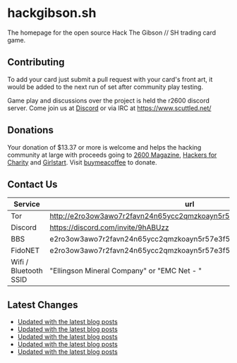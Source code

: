 # hackgibson.sh
The homepage for the open source Hack The Gibson // SH trading card game.


## Contributing

To add your card just submit a pull request with your card's front art, it would be added to the next run of set after community play testing.

Game play and discussions over the project is held the r2600 discord server. Come join us at [Discord](https://discord.com/invite/9hABUzz) or via IRC at https://www.scuttled.net/


## Donations

Your donation of $13.37 or more is welcome and helps the hacking community at large with proceeds going to [2600 Magazine](https://2600.com/), [Hackers for Charity](https://hackersforcharity.org) and [Girlstart](https://girlstart.org).  Visit [buymeacoffee](https://www.buymeacoffee.com/hackgibson.sh) to donate.


## Contact Us

Service | url
-|-
Tor | http://e2ro3ow3awo7r2favn24n65ycc2qmzkoayn5r57e3f56nvjwdcgg32ad.onion
Discord | https://discord.com/invite/9hABUzz
BBS | e2ro3ow3awo7r2favn24n65ycc2qmzkoayn5r57e3f56nvjwdcgg32ad.onion:23
FidoNET | e2ro3ow3awo7r2favn24n65ycc2qmzkoayn5r57e3f56nvjwdcgg32ad.onion:24554
Wifi / Bluetooth SSID | "Ellingson Mineral Company" or "EMC Net - <fidonet address>"

## Latest Changes
<!-- BLOG-POST-LIST:START -->
- [Updated with the latest blog posts](https://github.com/DFW2600/hackgibson.sh/commit/a293ca551c17f9beac278c7bccdeaeb8c26c7848)
- [Updated with the latest blog posts](https://github.com/DFW2600/hackgibson.sh/commit/9ca378c60e1778f3e9bdcf851ca3115ebcd38c07)
- [Updated with the latest blog posts](https://github.com/DFW2600/hackgibson.sh/commit/fa5f8eb47b8505a4f146fe1562527f894c44d9a5)
- [Updated with the latest blog posts](https://github.com/DFW2600/hackgibson.sh/commit/e21f3e74c469a2c2208a03402b22c6a161e4b647)
- [Updated with the latest blog posts](https://github.com/DFW2600/hackgibson.sh/commit/f448e02a10f1836bd3aaee98f23bcfa0b43b9903)
<!-- BLOG-POST-LIST:END -->
